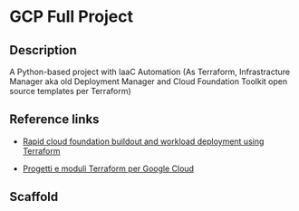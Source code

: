 # GCP Full Project

## Description
A Python-based project with IaaC Automation (As Terraform, Infrastracture Manager aka old Deployment Manager and Cloud Foundation Toolkit open source templates per Terraform)

## Reference links
- [Rapid cloud foundation buildout and workload deployment using Terraform](https://cloud.google.com/blog/products/devops-sre/using-the-cloud-foundation-toolkit-with-terraform/)

- [Progetti e moduli Terraform per Google Cloud](https://cloud.google.com/docs/terraform/blueprints/terraform-blueprints?hl=it)



## Scaffold